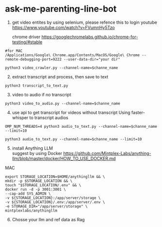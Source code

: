 # ask-me-parenting-line-bot


1. get video entites
    by using selenium, please refence this to login youtube 
    https://www.youtube.com/watch?v=FVumnHy5Tzo

    chrome driver 
    https://googlechromelabs.github.io/chrome-for-testing/#stable

```
#for MAC
/Applications/Google\ Chrome.app/Contents/MacOS/Google\ Chrome --remote-debugging-port=9222 --user-data-dir="your dir"
```

```
python3 video_crawler.py --channel-name=$channe_name
```

2. extract transcript and process, then save to text
```
python3 transcript_to_text.py
```

3. video to audio if no transcript
```
python3 video_to_audio.py --channel-name=$channe_name
```

4. use api to get transcript for videos without transcript
    Using faster-whisper to transcript audios

```
OMP_NUM_THREADS=4 python3 audio_to_text.py --channel-name=$channe_name --limit=10
```
```
python3 audio_to_text.py --channel-name=$channe_name --limit=10
```
5. install Anything LLM  
suggest by using Docker
https://github.com/Mintplex-Labs/anything-llm/blob/master/docker/HOW_TO_USE_DOCKER.md

MAC 
```
export STORAGE_LOCATION=$HOME/anythingllm && \
mkdir -p $STORAGE_LOCATION && \
touch "$STORAGE_LOCATION/.env" && \
docker run -d -p 3001:3001 \
--cap-add SYS_ADMIN \
-v ${STORAGE_LOCATION}:/app/server/storage \
-v ${STORAGE_LOCATION}/.env:/app/server/.env \
-e STORAGE_DIR="/app/server/storage" \
mintplexlabs/anythingllm
```

6. Chosse your llm and ref data as Rag

